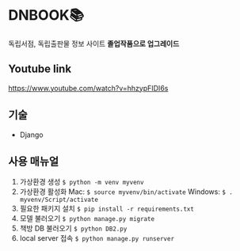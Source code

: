 # DNBOOK📚
독립서점, 독립출판물 정보 사이트
**졸업작품으로 업그레이드**

## Youtube link
https://www.youtube.com/watch?v=hhzypFIDI6s

## 기술
- Django

## 사용 매뉴얼
1. 가상환경 생성 `$ python -m venv myvenv`
2. 가상환경 활성화
  Mac: `$ source myvenv/bin/activate`
  Windows: `$ . myvenv/Script/activate`
3. 필요한 패키지 설치 `$ pip install -r requirements.txt`
4. 모델 불러오기 `$ python manage.py migrate`
5. 책방 DB 불러오기 `$ python DB2.py`
6. local server 접속 `$ python manage.py runserver`
